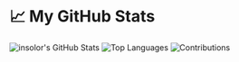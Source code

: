 # &#x1f4c8; My GitHub Stats

![insolor's GitHub Stats](https://github-readme-stats.vercel.app/api?username=insolor&show_icons=true&line_height=33&count_private=true&theme=dark)
![Top Languages](https://github-readme-stats.vercel.app/api/top-langs/?username=insolor&&hide=cmake&langs_count=4&line_height=35&theme=dark)
![Contributions](https://github-readme-streak-stats.herokuapp.com/?user=insolor&theme=dark)
